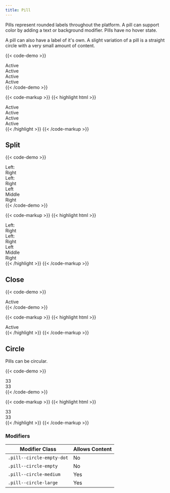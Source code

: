 ```yaml
---
title: Pill
---
```


Pills represent rounded labels throughout the platform.
A pill can support color by adding a text or background modifier.
Pills have no hover state.

A pill can also have a label of it's own.
A slight variation of a pill is a straight circle with a very small amount of content.

{{< code-demo >}}
<div class="pill">
  Active
</div>
<div class="pill text--white background--navy">
  Active
</div>
<div class="pill text--white background--skyblue">
  Active
</div>
<div class="pill text--white background--salmon">
  Active
</div>
{{< /code-demo >}}

{{< code-markup >}}
{{< highlight html >}}
<div class="pill">
  Active
</div>
<div class="pill text--white background--navy">
  Active
</div>
<div class="pill text--white background--skyblue">
  Active
</div>
<div class="pill text--white background--salmon">
  Active
</div>
{{< /highlight >}}
{{< /code-markup >}}

## Split

{{< code-demo >}}
<div class="pill pill--split">
  <div class="pill__label">Left:</div>
  <div class="pill__content">Right</div>
</div>
<div class="pill pill--split text--white background--peach">
  <div class="pill__label text--brown">Left:</div>
  <div class="pill__content">Right</div>
</div>
<div class="pill pill--split text--white background--navy">
  <div class="pill__content background--salmon">Left</div>
  <div class="pill__content background--olive">Middle</div>
  <div class="pill__content background--skyblue">Right</div>
</div>
{{< /code-demo >}}

{{< code-markup >}}
{{< highlight html >}}
<div class="pill pill--split">
  <div class="pill__label">Left:</div>
  <div class="pill__content">Right</div>
</div>
<div class="pill pill--split text--white background--peach">
  <div class="pill__label text--brown">Left:</div>
  <div class="pill__content">Right</div>
</div>
<div class="pill pill--split text--white background--navy">
  <div class="pill__content background--salmon">Left</div>
  <div class="pill__content background--olive">Middle</div>
  <div class="pill__content background--skyblue">Right</div>
</div>
{{< /highlight >}}
{{< /code-markup >}}

## Close

{{< code-demo >}}
<div class="pill">
 <div class="pill__close"><i class="pi-times-solid text--salmon"></i></div>
  Active
</div>
{{< /code-demo >}}

{{< code-markup >}}
{{< highlight html >}}
<div class="pill">
 <div class="pill__close"><i class="pi-times-solid text--salmon"></i></div>
  Active
</div>
{{< /highlight >}}
{{< /code-markup >}}

## Circle

Pills can be circular.

{{< code-demo >}}
<div class="pill pill--circle">
  33
</div>
<div class="pill pill--circle text--white background--salmon">
  33
</div>
{{< /code-demo >}}

{{< code-markup >}}
{{< highlight html >}}
<div class="pill pill--circle">
  33
</div>
<div class="pill pill--circle text--white background--salmon">
  33
</div>
{{< /highlight >}}
{{< /code-markup >}}

<section class="mb-4">
  <h3>Modifiers</h3>
  <table borders="1" class="table modifiers table--no-hover">
    <thead>
      <tr>
        <th>Modifier Class</th>
        <th>Allows Content</th>
      </tr>
    </thead>
    <tbody>
      <tr>
        <td data-label="Modifier Class"><code>.pill--circle-empty-dot</code></td>
        <td data-label="Allows Content">No</td>
      </tr>
      <tr>
        <td data-label="Modifier Class"><code>.pill--circle-empty</code></td>
        <td data-label="Allows Content">No</td>
      </tr>
      <tr>
        <td data-label="Modifier Class"><code>.pill--circle-medium</code></td>
        <td data-label="Allows Content">Yes</td>
      </tr>
      <tr>
        <td data-label="Modifier Class"><code>.pill--circle-large</code></td>
        <td data-label="Allows Content">Yes</td>
      </tr>
    </tbody>
  </table>
</section>